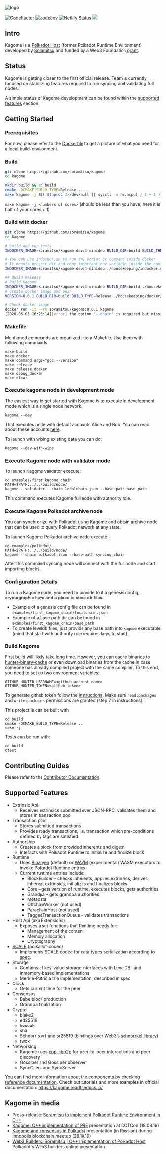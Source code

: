 ![logo](/docs/image_assets/kagome-logo-(new-2020).svg)

[![CodeFactor](https://www.codefactor.io/repository/github/soramitsu/kagome/badge)](https://www.codefactor.io/repository/github/soramitsu/kagome)
[![codecov](https://codecov.io/gh/soramitsu/kagome/branch/master/graph/badge.svg)](https://codecov.io/gh/soramitsu/kagome)
[![Netlify Status](https://api.netlify.com/api/v1/badges/ad6fa504-99d6-48fb-9a05-869ba1d9a7c3/deploy-status)](https://app.netlify.com/sites/kagome/deploys)
[![](https://img.shields.io/twitter/follow/Soramitsu_co?label=Follow&style=social)](https://twitter.com/Soramitsu_co)

## Intro

Kagome is a [Polkadot Host](https://github.com/w3f/polkadot-spec/tree/master/host-spec) (former Polkadot Runtime Environment) developed by [Soramitsu](https://soramitsu.co.jp/) and funded by a Web3 Foundation [grant](https://github.com/w3f/Web3-collaboration/blob/master/grants/grants.md).


## Status

Kagome is getting closer to the first official release. Team is currently focused on stabilizing features required to run syncing and validating full nodes.

A simple status of Kagome development can be found within the [supported features](./README.md/#supported-features) section.



## Getting Started

### Prerequisites

For now, please refer to the [Dockerfile](housekeeping/docker/kagome-dev/minideb.Dockerfile) to get a picture of what you need for a local build-environment.

### Build

```sh
git clone https://github.com/soramitsu/kagome
cd kagome

mkdir build && cd build
cmake -DCMAKE_BUILD_TYPE=Release ..
make kagome -j $(( $(nproc 2>/dev/null || sysctl -n hw.ncpu) / 2 + 1 ))
```

`make kagome -j <numbers of cores>` (should be less than you have, here it is half of your cores + 1)


### Build with docker

```sh
git clone https://github.com/soramitsu/kagome
cd kagome

# build and run tests
INDOCKER_IMAGE=soramitsu/kagome-dev:4-minideb BUILD_DIR=build BUILD_THREADS=9 ./housekeeping/indocker.sh ./housekeeping/make_build.sh

# You can use indocker.sh to run any script or command inside docker
# It mounts project dir and copy important env variable inside the container.
INDOCKER_IMAGE=soramitsu/kagome-dev:4-minideb ./housekeeping/indocker.sh gcc --version

## Build Release 
# Build Kagome
INDOCKER_IMAGE=soramitsu/kagome-dev:4-minideb BUILD_DIR=build ./housekeeping/indocker.sh ./housekeeping/docker/release/makeRelease.sh
# Create docker image and push 
VERSION=0.0.1 BUILD_DIR=build BUILD_TYPE=Release ./housekeeping/docker/kagome/build_and_push.sh

# Check docker image 
docker run -it --rm soramitsu/kagome:0.0.1 kagome
[2020-06-03 16:26:14][error] the option '--chain' is required but missing

```

### Makefile

Mentioned commands are organized into a Makefile. Use them with following commands

```
make build	
make docker
make command args="gcc --version"
make release
make release_docker
make debug_docker
make clear
```

### Execute kagome node in development mode

The easiest way to get started with Kagome is to execute in development mode which is a single node network:

```
kagome --dev
```

That executes node with default accounts Alice and Bob. You can read about these accounts [here](https://kagome.readthedocs.io/en/latest/tutorials/first_kagome_chain.html#launch-kagome-network).

To launch with wiping existing data you can do:

```
kagome --dev-with-wipe
```

### Execute Kagome node with validator mode

To launch Kagome validator execute:
```
cd examples/first_kagome_chain
PATH=$PATH:../../build/node/
kagome --validator --chain localchain.json --base-path base_path
```

This command executes Kagome full node with authority role.


### Execute Kagome Polkadot archive node

You can synchronize with Polkadot using Kagome and obtain archive node that can be used to query Polkadot network at any state.

To launch Kagome Polkadot archive node execute:
```
cd examples/polkadot/
PATH=$PATH:../../build/node/
kagome --chain polkadot.json --base-path syncing_chain
```

After this command syncing node will connect with the full node and start importing blocks.



### Configuration Details
To run a Kagome node, you need to provide to it a genesis config, cryptographic keys and a place to store db files.
* Example of a genesis config file can be found in `examples/first_kagome_chain/localchain.json`
* Example of a base path dir can be found in `examples/first_kagome_chain/base_path`
* To create leveldb files, just provide any base path into `kagome` executable (mind that start with authority role requires keys to start).


### Build Kagome

First build will likely take long time. However, you can cache binaries to [hunter-binary-cache](https://github.com/soramitsu/hunter-binary-cache) or even download binaries from the cache in case someone has already compiled project with the same compiler. To this end, you need to set up two environment variables:
```
GITHUB_HUNTER_USERNAME=<github account name>
GITHUB_HUNTER_TOKEN=<github token>
```
To generate github token follow the [instructions](https://help.github.com/en/github/authenticating-to-github/creating-a-personal-access-token-for-the-command-line). Make sure `read:packages` and `write:packages` permissions are granted (step 7 in instructions).

This project is can be built with

```
cd build
cmake -DCMAKE_BUILD_TYPE=Release ..
make -j
```

Tests can be run with:
```
cd build
ctest
```

## Contributing Guides

Please refer to the [Contributor Documentation](./docs/source/development/dev-guide.md).

## Supported Features
* Extrinsic Api
    * Receives extrinsics submitted over JSON-RPC, validates them and stores in transaction pool
* Transaction pool
    * Stores submitted transactions
    * Provides ready transactions, i.e. transaction which pre-conditions defined by tags are satisfied
* Authorship
    * Creates a block from provided inherents and digest
    * Interacts with Polkadot Runtime to initialize and finalize block
* Runtime
    * Uses [Binaryen](https://github.com/WebAssembly/binaryen) (default) or [WAVM](https://wavm.github.io/) (experimental) WASM executors to invoke Polkadot Runtime entries
    * Current runtime entries include:
        * BlockBuilder – checks inherents, applies extrinsics, derives inherent extrinsics, initializes and finalizes blocks
        * Core – gets version of runtime, executes blocks, gets authorities
        * Grandpa – gets grandpa authorities
        * Metadata
        * OffchainWorker (not used)
        * ParachainHost (not used)
        * TaggedTransactionQueue – validates transactions
* Host Api (aka Extensions)
    * Exposes a set functions that Runtime needs for:
        * Management of the content
        * Memory allocation
        * Cryptography
* [SCALE](https://github.com/soramitsu/scale-codec-cpp) (polkadot-codec)
    * Implements SCALE codec for data types serialization according to [spec](https://substrate.dev/docs/en/conceptual/core/codec).
* Storage
    * Contains of key-value storage interfaces with LevelDB- and inmemory-based implementations
    * Merkle-Patricia trie implementation, described in spec
* Clock
    * Gets current time for the peer
* Consensus
    * Babe block production
    * Grandpa finalization
* Crypto
    * blake2
    * ed25519
    * keccak
    * sha
    * Schnorr's vrf and sr25519 (bindings over Web3’s [schnorrkel library](https://github.com/w3f/schnorrkel))
    * twox
* Networking
    * Kagome uses [cpp-libp2p](https://github.com/soramitsu/libp2p) for peer-to-peer interactions and peer discovery
    * Gossiper and Gossiper observer
    * SyncClient and SyncServer

You can find more information about the components by checking [reference documentation](https://kagome.netlify.com). Check out tutorials and more examples in official documentation: https://kagome.readthedocs.io/

## Kagome in media

* Press-release: [Soramitsu to implement Polkadot Runtime Environment in C++](https://medium.com/web3foundation/w3f-grants-soramitsu-to-implement-polkadot-runtime-environment-in-c-cf3baa08cbe6)
* [Kagome: C++ implementation of PRE](https://www.youtube.com/watch?v=181mk2xvBZ4&t=) presentation at DOTCon (18.08.19)
* [Kagome and consensus in Polkadot](https://www.youtube.com/watch?v=5OrevTjaiPA) presentation (in Russian) during Innopolis blockchain meetup (28.10.19)
* [Web3 Builders: Soramitsu | C++ Implementation of Polkadot Host](https://www.youtube.com/watch?v=We3kiGzg60w) Polkadot's Web3 builders online presentation 
